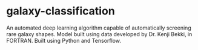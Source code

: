 # galaxy-classification
An automated deep learning algorithm capable of automatically screening rare galaxy shapes.
Model built using data developed by Dr. Kenji Bekki, in FORTRAN.
Built using Python and Tensorflow.
